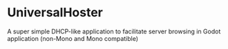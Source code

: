 # UniversalHoster
A super simple DHCP-like application to facilitate server browsing in Godot application (non-Mono and Mono compatible)
